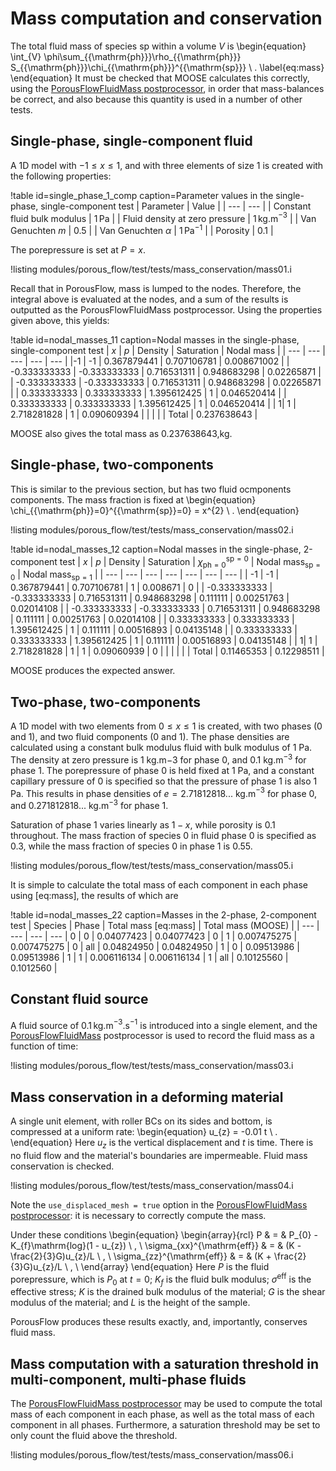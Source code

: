 # Mass computation and conservation

The total fluid mass of species ${\mathrm{sp}}$ within a volume $V$ is
\begin{equation}
\int_{V} \phi\sum_{{\mathrm{ph}}}\rho_{{\mathrm{ph}}} S_{{\mathrm{ph}}}\chi_{{\mathrm{ph}}}^{{\mathrm{sp}}} \ .
\label{eq:mass}
\end{equation}
It must be checked that MOOSE calculates this correctly, using the [PorousFlowFluidMass postprocessor](PorousFlowFluidMass.md), in order that mass-balances be correct, and also because this quantity is used in a number of other tests.

## Single-phase, single-component fluid

A 1D model with $-1\leq x \leq 1$, and with three elements of size 1 is
created with the following properties:

!table id=single_phase_1_comp caption=Parameter values in the single-phase, single-component test
| Parameter | Value |
| --- | --- |
| Constant fluid bulk modulus | $1\,$Pa |
| Fluid density at zero pressure | $1\,$kg.m$^{-3}$ |
| Van Genuchten $m$ | 0.5 |
| Van Genuchten $\alpha$ | $1\,$Pa$^{-1}$ |
| Porosity | 0.1 |

The porepressure is set at $P=x$.

!listing modules/porous_flow/test/tests/mass_conservation/mass01.i

Recall that in PorousFlow, mass is lumped to the nodes.  Therefore,
the integral above is evaluated at the nodes, and a sum of the results
is outputted as the PorousFlowFluidMass postprocessor.
Using the properties given above, this yields:

!table id=nodal_masses_11 caption=Nodal masses in the single-phase, single-component test
| $x$ | $p$ | Density | Saturation | Nodal mass |
| --- | --- | --- | --- | --- |
|-1 | -1 | 0.367879441 | 0.707106781 | 0.008671002 |
| -0.333333333 | -0.333333333 | 0.716531311 | 0.948683298 | 0.02265871 |
| -0.333333333 | -0.333333333 | 0.716531311 | 0.948683298 | 0.02265871 |
| 0.333333333 | 0.333333333 | 1.395612425 | 1 | 0.046520414 |
| 0.333333333 | 0.333333333 | 1.395612425 | 1 | 0.046520414 |
| 1| 1 | 2.718281828 | 1 | 0.090609394 |
| | | | Total | 0.237638643 |

MOOSE also gives the total mass as 0.237638643\,kg.

## Single-phase, two-components

This is similar to the previous section, but has two fluid ocmponents
components.  The mass fraction is fixed at
\begin{equation}
\chi_{{\mathrm{ph}}=0}^{{\mathrm{sp}}=0} = x^{2} \ .
\end{equation}

!listing modules/porous_flow/test/tests/mass_conservation/mass02.i

!table id=nodal_masses_12 caption=Nodal masses in the single-phase, 2-component test
| $x$ | $p$ | Density | Saturation | $\chi_{{\mathrm{ph}}=0}^{{\mathrm{sp}}=0}$ | Nodal mass$_{{\mathrm{sp}}=0}$ | Nodal mass$_{{\mathrm{sp}}=1}$ |
| --- | --- | --- | --- | --- | --- | --- |
| -1 | -1 | 0.367879441 | 0.707106781 | 1 | 0.008671 | 0 |
| -0.333333333 | -0.333333333 | 0.716531311 | 0.948683298 | 0.111111 | 0.00251763 | 0.02014108 |
| -0.333333333 | -0.333333333 | 0.716531311 | 0.948683298 | 0.111111 | 0.00251763 | 0.02014108 |
| 0.333333333 | 0.333333333 | 1.395612425 | 1 | 0.111111 | 0.00516893 | 0.04135148 |
| 0.333333333 | 0.333333333 | 1.395612425 | 1 | 0.111111 | 0.00516893 | 0.04135148 |
| 1| 1 | 2.718281828 | 1 | 1 | 0.09060939 | 0 |
| | | | | Total | 0.11465353 | 0.12298511 |

MOOSE produces the expected answer.

## Two-phase, two-components

A 1D model with two elements from $0 \leq x \leq 1$ is created, with two phases (0 and 1), and two fluid components (0 and 1). The phase densities are calculated using a constant bulk modulus fluid with bulk modulus of 1 Pa. The density at zero pressure is 1 kg.m${-3}$ for phase 0, and 0.1 kg.m$^{-3}$ for phase 1. The porepressure of phase 0 is held fixed at 1 Pa, and a constant capillary pressure of 0 is specified so that the pressure of phase 1 is also 1 Pa. This results in phase densities of $e = 2.71812818...$ kg.m$^{-3}$ for phase 0, and $0.271812818...$ kg.m$^{-3}$ for phase 1.

Saturation of phase 1 varies linearly as $1 - x$, while porosity is 0.1 throughout. The mass fraction of species 0 in fluid phase 0 is specified as 0.3, while the mass fraction of species 0 in phase 1 is 0.55.

!listing modules/porous_flow/test/tests/mass_conservation/mass05.i

It is simple to calculate the total mass of each component in each phase using [eq:mass], the results of which are

!table id=nodal_masses_22 caption=Masses in the 2-phase, 2-component test
| Species | Phase | Total mass [eq:mass] | Total mass (MOOSE) |
| --- | --- | --- | --- |
0 | 0 | 0.04077423 | 0.04077423 |
0 | 1 | 0.007475275 | 0.007475275 |
0 | all | 0.04824950 |  0.04824950 |
1 | 0 | 0.09513986 | 0.09513986 |
1 | 1 | 0.006116134 | 0.006116134 |
1 | all | 0.10125560 | 0.1012560 |


## Constant fluid source

A fluid source of $0.1\,$kg.m$^{-3}$.s$^{-1}$ is introduced into a single element, and the [PorousFlowFluidMass](PorousFlowFluidMass.md) postprocessor is used to record the fluid mass as a function of time:

!listing modules/porous_flow/test/tests/mass_conservation/mass03.i

## Mass conservation in a deforming material

A single unit element, with roller BCs on its sides and bottom, is compressed at a uniform rate:
\begin{equation}
u_{z} = -0.01 t \ .
\end{equation}
Here $u_{z}$ is the vertical displacement and $t$ is time.  There is no fluid flow and the material's boundaries are impermeable.  Fluid mass conservation is checked.

!listing modules/porous_flow/test/tests/mass_conservation/mass04.i

Note the `use_displaced_mesh = true` option in the [PorousFlowFluidMass postprocessor](PorousFlowFluidMass.md): it is necessary to correctly compute the mass.

Under these conditions
\begin{equation}
\begin{array}{rcl}
P & = & P_{0} - K_{f}\mathrm{log}(1 - u_{z}) \ , \\
\sigma_{xx}^{\mathrm{eff}} & = & (K - \frac{2}{3}G)u_{z}/L \ , \\
\sigma_{zz}^{\mathrm{eff}} & = & (K + \frac{2}{3}G)u_{z}/L \ , \\
\end{array}
\end{equation}
Here $P$ is the fluid porepressure, which is $P_{0}$ at $t=0$; $K_{f}$ is the fluid bulk modulus; $\sigma^{\mathrm{eff}}$ is the effective stress; $K$ is the drained bulk modulus of the material; $G$ is the shear modulus of the material; and $L$ is the height of the sample.

PorousFlow produces these results exactly, and, importantly, conserves fluid mass.

## Mass computation with a saturation threshold in multi-component, multi-phase fluids

The [PorousFlowFluidMass postprocessor](PorousFlowFluidMass.md) may be used to compute the total mass of each component in each phase, as well as the total mass of each component in all phases.  Furthermore, a saturation threshold may be set to  only count the fluid above the threshold.

!listing modules/porous_flow/test/tests/mass_conservation/mass06.i

